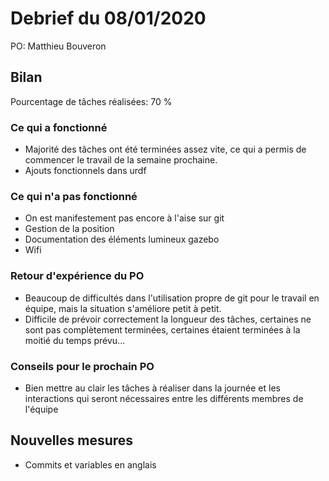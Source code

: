 # Debrief du 08/01/2020

PO: Matthieu Bouveron


## Bilan

Pourcentage de tâches réalisées: 70 %

### Ce qui a fonctionné

- Majorité des tâches ont été terminées assez vite, ce qui a permis de commencer le travail de la semaine prochaine.
- Ajouts fonctionnels dans urdf


### Ce qui n'a pas fonctionné

- On est manifestement pas encore à l'aise sur git
- Gestion de la position
- Documentation des éléments lumineux gazebo
- Wifi


### Retour d'expérience du PO

- Beaucoup de difficultés dans l'utilisation propre de git pour le travail en équipe, mais la situation s'améliore petit à petit.
- Difficile de prévoir correctement la longueur des tâches, certaines ne sont pas complètement terminées, certaines étaient terminées à la moitié du temps prévu...


### Conseils pour le prochain PO

- Bien mettre au clair les tâches à réaliser dans la journée et les interactions qui seront nécessaires entre les différents membres de l'équipe



## Nouvelles mesures

- Commits et variables en anglais